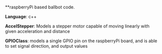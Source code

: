 **raspberryPi based ballbot code.

**Language**: c++


**AccelStepper**: Models a stepper motor capable of moving linearly with given acceleration and distance

**GPIOClass**: models a single GPIO pin on the raspberryPi board, and is able to set signal direction, and output values
